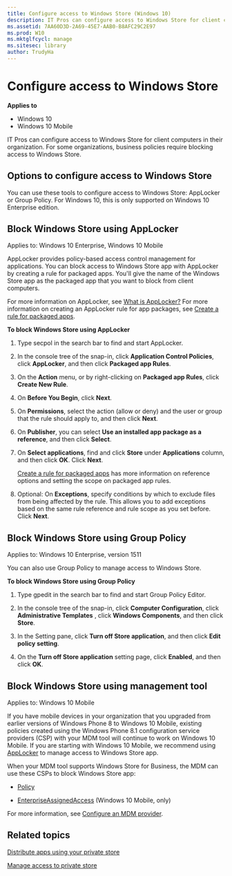 ```yaml
---
title: Configure access to Windows Store (Windows 10)
description: IT Pros can configure access to Windows Store for client computers in their organization. For some organizations, business policies require blocking access to Windows Store.
ms.assetid: 7AA60D3D-2A69-45E7-AAB0-B8AFC29C2E97
ms.prod: W10
ms.mktglfcycl: manage
ms.sitesec: library
author: TrudyHa
---
```


# Configure access to Windows Store


**Applies to**

-   Windows 10
-   Windows 10 Mobile

IT Pros can configure access to Windows Store for client computers in their organization. For some organizations, business policies require blocking access to Windows Store.

## Options to configure access to Windows Store


You can use these tools to configure access to Windows Store: AppLocker or Group Policy. For Windows 10, this is only supported on Windows 10 Enterprise edition.

## <a href="" id="block-store-applocker"></a>Block Windows Store using AppLocker


Applies to: Windows 10 Enterprise, Windows 10 Mobile

AppLocker provides policy-based access control management for applications. You can block access to Windows Store app with AppLocker by creating a rule for packaged apps. You'll give the name of the Windows Store app as the packaged app that you want to block from client computers.

For more information on AppLocker, see [What is AppLocker?](../keep-secure/what-is-applocker.md) For more information on creating an AppLocker rule for app packages, see [Create a rule for packaged apps](../keep-secure/create-a-rule-for-packaged-apps.md).

**To block Windows Store using AppLocker**

1.  Type secpol in the search bar to find and start AppLocker.

2.  In the console tree of the snap-in, click **Application Control Policies**, click **AppLocker**, and then click **Packaged app Rules**.

3.  On the **Action** menu, or by right-clicking on **Packaged app Rules**, click **Create New Rule**.

4.  On **Before You Begin**, click **Next**.

5.  On **Permissions**, select the action (allow or deny) and the user or group that the rule should apply to, and then click **Next**.

6.  On **Publisher**, you can select **Use an installed app package as a reference**, and then click **Select**.

7.  On **Select applications**, find and click **Store** under **Applications** column, and then click **OK**. Click **Next**.

    [Create a rule for packaged apps](../keep-secure/create-a-rule-for-packaged-apps.md) has more information on reference options and setting the scope on packaged app rules.

8.  Optional: On **Exceptions**, specify conditions by which to exclude files from being affected by the rule. This allows you to add exceptions based on the same rule reference and rule scope as you set before. Click **Next**.

## <a href="" id="block-store-group-policy"></a>Block Windows Store using Group Policy


Applies to: Windows 10 Enterprise, version 1511

You can also use Group Policy to manage access to Windows Store.

**To block Windows Store using Group Policy**

1.  Type gpedit in the search bar to find and start Group Policy Editor.

2.  In the console tree of the snap-in, click **Computer Configuration**, click **Administrative Templates** , click **Windows Components**, and then click **Store**.

3.  In the Setting pane, click **Turn off Store application**, and then click **Edit policy setting**.

4.  On the **Turn off Store application** setting page, click **Enabled**, and then click **OK**.

## <a href="" id="block-store-mdm"></a>Block Windows Store using management tool


Applies to: Windows 10 Mobile

If you have mobile devices in your organization that you upgraded from earlier versions of Windows Phone 8 to Windows 10 Mobile, existing policies created using the Windows Phone 8.1 configuration service providers (CSP) with your MDM tool will continue to work on Windows 10 Mobile. If you are starting with Windows 10 Mobile, we recommend using [AppLocker](#block-store-applocker) to manage access to Windows Store app.

When your MDM tool supports Windows Store for Business, the MDM can use these CSPs to block Windows Store app:

-   [Policy](http://go.microsoft.com/fwlink/p/?LinkId=717030)

-   [EnterpriseAssignedAccess](https://msdn.microsoft.com/library/windows/hardware/mt157024.aspx) (Windows 10 Mobile, only)

For more information, see [Configure an MDM provider](configure-mdm-provider-windows-store-for-business.md).
## Related topics


[Distribute apps using your private store](distribute-apps-from-your-private-store.md)

[Manage access to private store](manage-access-to-private-store.md)

 

 





